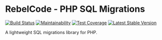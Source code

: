# RebelCode - PHP SQL Migrations

[![Build Status](https://travis-ci.org/RebelCode/php-sql-migrations.svg?branch=develop)](https://travis-ci.org/RebelCode/sql-migrations)
[![Maintainability](https://api.codeclimate.com/v1/badges/c0106b23b1e5164f49ff/maintainability)](https://codeclimate.com/github/RebelCode/sql-migrations/maintainability)
[![Test Coverage](https://api.codeclimate.com/v1/badges/c0106b23b1e5164f49ff/test_coverage)](https://codeclimate.com/github/RebelCode/sql-migrations/test_coverage)
[![Latest Stable Version](https://poser.pugx.org/rebelcode/php-sql-migrations/version)](https://packagist.org/packages/rebelcode/php-sql-migrations)

A lightweight SQL migrations library for PHP.
